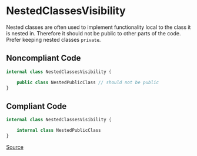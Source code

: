 # NestedClassesVisibility

Nested classes are often used to implement functionality local to the class it is nested in. Therefore it should
not be public to other parts of the code.
Prefer keeping nested classes `private`.

## Noncompliant Code

```kotlin
internal class NestedClassesVisibility {

    public class NestedPublicClass // should not be public
}
```
## Compliant Code

```kotlin
internal class NestedClassesVisibility {

    internal class NestedPublicClass
}
```

[Source](https://arturbosch.github.io/detekt/style.html#nestedclassesvisibility)
